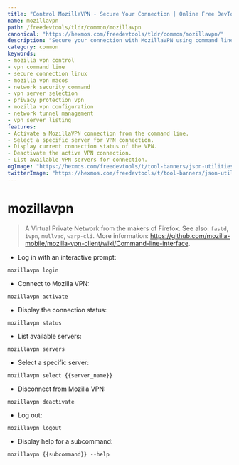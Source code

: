 ```yaml
---
title: "Control MozillaVPN - Secure Your Connection | Online Free DevTools by Hexmos"
name: mozillavpn
path: /freedevtools/tldr/common/mozillavpn
canonical: "https://hexmos.com/freedevtools/tldr/common/mozillavpn/"
description: "Secure your connection with MozillaVPN using command line. Manage your VPN, connect to servers, and protect your privacy. Free online tool, no registration required."
category: common
keywords:
- mozilla vpn control
- vpn command line
- secure connection linux
- mozilla vpn macos
- network security command
- vpn server selection
- privacy protection vpn
- mozilla vpn configuration
- network tunnel management
- vpn server listing
features:
- Activate a MozillaVPN connection from the command line.
- Select a specific server for VPN connection.
- Display current connection status of the VPN.
- Deactivate the active VPN connection.
- List available VPN servers for connection.
ogImage: "https://hexmos.com/freedevtools/t/tool-banners/json-utilities-banner.png"
twitterImage: "https://hexmos.com/freedevtools/t/tool-banners/json-utilities-banner.png"
---
```


# mozillavpn

> A Virtual Private Network from the makers of Firefox.
> See also: `fastd`, `ivpn`, `mullvad`, `warp-cli`.
> More information: <https://github.com/mozilla-mobile/mozilla-vpn-client/wiki/Command-line-interface>.

- Log in with an interactive prompt:

`mozillavpn login`

- Connect to Mozilla VPN:

`mozillavpn activate`

- Display the connection status:

`mozillavpn status`

- List available servers:

`mozillavpn servers`

- Select a specific server:

`mozillavpn select {{server_name}}`

- Disconnect from Mozilla VPN:

`mozillavpn deactivate`

- Log out:

`mozillavpn logout`

- Display help for a subcommand:

`mozillavpn {{subcommand}} --help`
